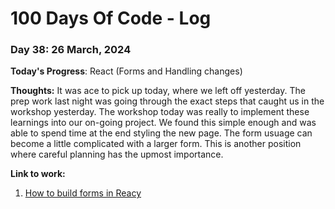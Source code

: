 # 100 Days Of Code - Log

### Day 38: 26 March, 2024 

**Today's Progress**: React (Forms and Handling changes)

**Thoughts:** It was ace to pick up today, where we left off yesterday. The prep work last night was going through the exact steps that caught us in the workshop yesterday.
The workshop today was really to implement these learnings into our on-going project. We found this simple enough and was able to spend time at the end styling the new page. The form usuage can become a little complicated with a larger form. This is another position where careful planning has the upmost importance.


**Link to work:** 
1. [How to build forms in Reacy](https://www.freecodecamp.org/news/how-to-build-forms-in-react/)